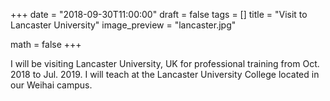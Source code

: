 +++
date = "2018-09-30T11:00:00"
draft = false
tags = []
title = "Visit to Lancaster University"
image_preview = "lancaster.jpg"

math = false
+++

I will be visiting Lancaster University, UK for professional training from Oct. 2018 to Jul. 2019. I will teach at the Lancaster University College located in our Weihai campus. 


